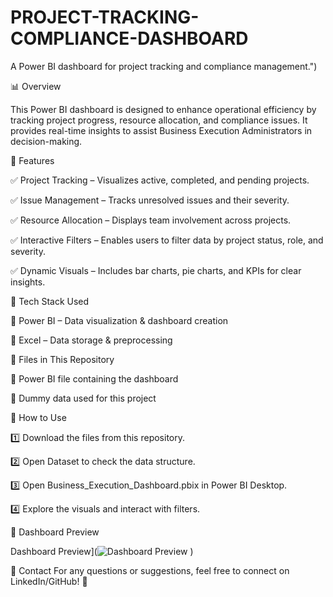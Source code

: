 # PROJECT-TRACKING-COMPLIANCE-DASHBOARD

A Power BI dashboard for project tracking and compliance management.")

📊 Overview

This Power BI dashboard is designed to enhance operational efficiency by tracking project progress, resource allocation, and compliance issues. It provides real-time insights to assist Business Execution Administrators in decision-making.

📌 Features

✅ Project Tracking – Visualizes active, completed, and pending projects.

✅ Issue Management – Tracks unresolved issues and their severity.

✅ Resource Allocation – Displays team involvement across projects.

✅ Interactive Filters – Enables users to filter data by project status, role, and severity.

✅ Dynamic Visuals – Includes bar charts, pie charts, and KPIs for clear insights.



📌 Tech Stack Used

🔹 Power BI – Data visualization & dashboard creation

🔹 Excel – Data storage & preprocessing


📌 Files in This Repository

🔹  Power BI file containing the dashboard

🔹  Dummy data used for this project


📌 How to Use

1️⃣ Download the files from this repository.

2️⃣ Open Dataset to check the data structure.

3️⃣ Open Business_Execution_Dashboard.pbix in Power BI Desktop.

4️⃣ Explore the visuals and interact with filters.

 📌 Dashboard Preview  

 Dashboard Preview](![Dashboard Preview](https://github.com/user-attachments/assets/382baa65-d9e9-42b6-a453-070d9b08e10c)
)

📌 Contact
For any questions or suggestions, feel free to connect on LinkedIn/GitHub! 🚀

